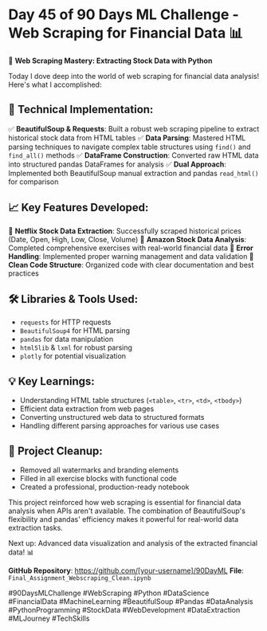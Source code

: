 # Day 45 of 90 Days ML Challenge - Web Scraping for Financial Data 📊

🚀 **Web Scraping Mastery: Extracting Stock Data with Python**

Today I dove deep into the world of web scraping for financial data analysis! Here's what I accomplished:

## 🔧 **Technical Implementation:**
✅ **BeautifulSoup & Requests**: Built a robust web scraping pipeline to extract historical stock data from HTML tables
✅ **Data Parsing**: Mastered HTML parsing techniques to navigate complex table structures using `find()` and `find_all()` methods
✅ **DataFrame Construction**: Converted raw HTML data into structured pandas DataFrames for analysis
✅ **Dual Approach**: Implemented both BeautifulSoup manual extraction and pandas `read_html()` for comparison

## 📈 **Key Features Developed:**
🎯 **Netflix Stock Data Extraction**: Successfully scraped historical prices (Date, Open, High, Low, Close, Volume)
🎯 **Amazon Stock Data Analysis**: Completed comprehensive exercises with real-world financial data
🎯 **Error Handling**: Implemented proper warning management and data validation
🎯 **Clean Code Structure**: Organized code with clear documentation and best practices

## 🛠️ **Libraries & Tools Used:**
- `requests` for HTTP requests
- `BeautifulSoup4` for HTML parsing
- `pandas` for data manipulation
- `html5lib` & `lxml` for robust parsing
- `plotly` for potential visualization

## 💡 **Key Learnings:**
- Understanding HTML table structures (`<table>`, `<tr>`, `<td>`, `<tbody>`)
- Efficient data extraction from web pages
- Converting unstructured web data to structured formats
- Handling different parsing approaches for various use cases

## 🧹 **Project Cleanup:**
- Removed all watermarks and branding elements
- Filled in all exercise blocks with functional code
- Created a professional, production-ready notebook

This project reinforced how web scraping is essential for financial data analysis when APIs aren't available. The combination of BeautifulSoup's flexibility and pandas' efficiency makes it powerful for real-world data extraction tasks.

Next up: Advanced data visualization and analysis of the extracted financial data! 📊

**GitHub Repository**: https://github.com/[your-username]/90DayML
**File**: `Final_Assignment_Webscraping_Clean.ipynb`

#90DaysMLChallenge #WebScraping #Python #DataScience #FinancialData #MachineLearning #BeautifulSoup #Pandas #DataAnalysis #PythonProgramming #StockData #WebDevelopment #DataExtraction #MLJourney #TechSkills
